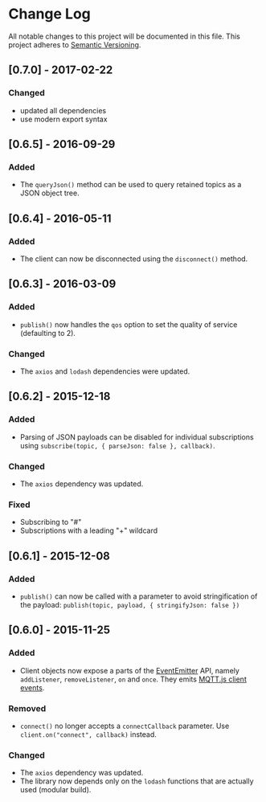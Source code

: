 # Change Log
All notable changes to this project will be documented in this file.
This project adheres to [Semantic Versioning](http://semver.org/).

## [0.7.0] - 2017-02-22

### Changed
- updated all dependencies
- use modern export syntax

## [0.6.5] - 2016-09-29

### Added
- The `queryJson()` method can be used to query retained topics as a JSON object tree.

## [0.6.4] - 2016-05-11

### Added
- The client can now be disconnected using the `disconnect()` method.

## [0.6.3] - 2016-03-09

### Added
- `publish()` now handles the `qos` option to set the quality of service (defaulting to 2).

### Changed
- The `axios` and `lodash` dependencies were updated.

## [0.6.2] - 2015-12-18

### Added
- Parsing of JSON payloads can be disabled for individual subscriptions using `subscribe(topic, { parseJson: false }, callback)`.

### Changed
- The `axios` dependency was updated.

### Fixed
- Subscribing to "#"
- Subscriptions with a leading "+" wildcard

## [0.6.1] - 2015-12-08

### Added
- `publish()` can now be called with a parameter to avoid stringification of the payload: `publish(topic, payload, { stringifyJson: false })`

## [0.6.0] - 2015-11-25

### Added
- Client objects now expose a parts of the [EventEmitter](https://nodejs.org/api/events.html#events_class_events_eventemitter) API, namely `addListener`, `removeListener`, `on` and `once`. They emits [MQTT.js client events](https://github.com/mqttjs/MQTT.js#event-connect).

### Removed
- `connect()` no longer accepts a `connectCallback` parameter. Use `client.on("connect", callback)` instead.

### Changed
- The `axios` dependency was updated.
- The library now depends only on the `lodash` functions that are actually used (modular build).
